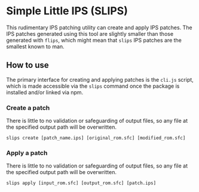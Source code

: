 # Simple Little IPS (SLIPS)

This rudimentary IPS patching utility can create and apply IPS patches. The
IPS patches generated using this tool are slightly smaller than those
generated with `flips`, which might mean that `slips` IPS patches are the
smallest known to man.

## How to use

The primary interface for creating and applying patches is the `cli.js` script,
which is made accessible via the `slips` command once the package is installed
and/or linked via npm.

### Create a patch

There is little to no validation or safeguarding of output files, so any file
at the specified output path will be overwritten.

```
slips create [patch_name.ips] [original_rom.sfc] [modified_rom.sfc]
```

### Apply a patch

There is little to no validation or safeguarding of output files, so any file
at the specified output path will be overwritten.

```
slips apply [input_rom.sfc] [output_rom.sfc] [patch.ips]
```
